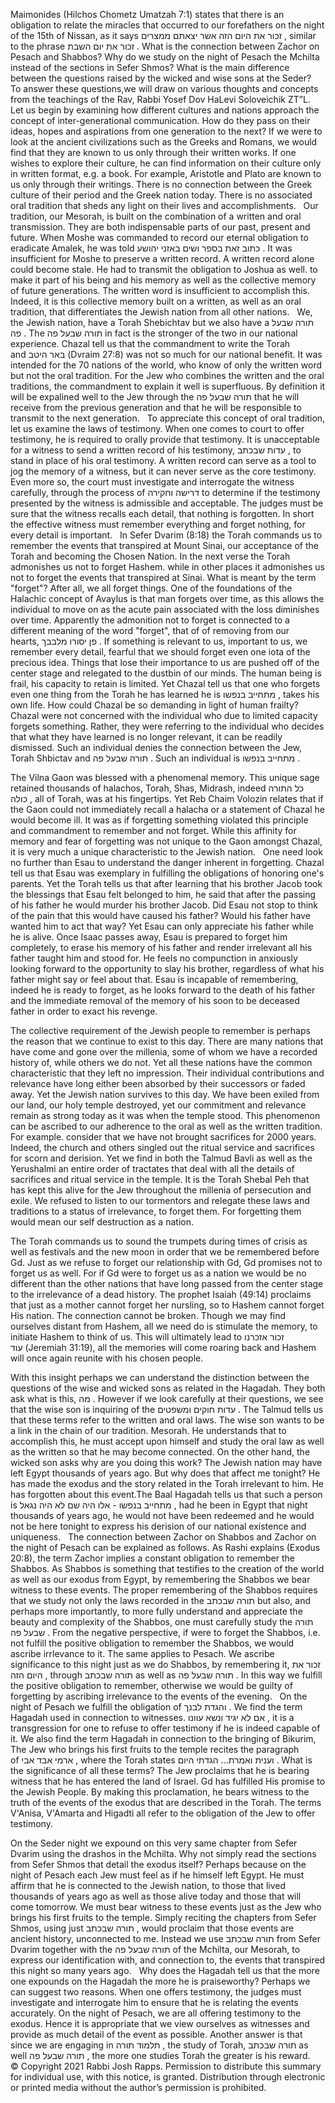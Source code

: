 Maimonides (Hilchos Chometz Umatzah 7:1) states that there is an obligation to relate the miracles that occurred to our forefathers on the night of the 15th of Nissan, as it says זכור את היום הזה אשר יצאתם ממצרים , similar to the phrase זכור את יום השבת . What is the connection between Zachor on Pesach and Shabbos? Why do we study on the night of Pesach the Mchilta instead of the sections in Sefer Shmos? What is the main difference between the questions raised by the wicked and wise sons at the Seder?
 
To answer these questions,we will draw on various thoughts and concepts from the teachings of the Rav, Rabbi Yosef Dov HaLevi Soloveichik ZT”L. Let us begin by examining how different cultures and nations approach the concept of inter-generational communication. How do they pass on their ideas, hopes and aspirations from one generation to the next? If we were to look at the ancient civilizations such as the Greeks and Romans, we would find that they are known to us only through their written works. If one wishes to explore their culture, he can find information on their culture only in written format, e.g. a book. For example, Aristotle and Plato are known to us only through their writings. There is no connection between the Greek culture of their period and the Greek nation today. There is no associated oral tradition that sheds any light on 
their lives and accomplishments.
 
Our tradition, our Mesorah, is built on the combination of a written and oral transmission. They are both indispensable parts of our past, present and future. When Moshe was commanded to record our eternal obligation to eradicate Amalek, he was told כתוב זאת בספר ושים באזני יהושע . It was insufficient for Moshe to preserve a written record. A written record alone could become stale. He had to transmit the obligation to Joshua as well. to make it part of his being and his memory as well as the collective memory of future generations. The written word is insufficient to accomplish this. Indeed, it is this collective memory built on a written, as well as an oral tradition, that differentiates the Jewish nation from all other nations.
 
We, the Jewish nation, have a Torah Shebichtav but we also have a תורה שבעל פה . The תורה שבעל פה in fact is the stronger of the two in our national experience. Chazal tell us that the commandment to write the Torah and באר היטב (Dvraim 27:8) was not so much for our national benefit. It was intended for the 70 nations of the world, who know of only the written word but not the oral tradition. For the Jew who combines the written and the oral traditions, the commandment to explain it well is superfluous. By definition it will be expalined well to the Jew through the תורה שבעל פה that he will receive from the previous generation and that he will be responsible to transmit to the next generation.
 
To appreciate this concept of oral tradition, let us examine the laws of testimony. When one comes to court to offer testimony, he is required to orally provide that testimony. It is unacceptable for a witness to send a written record of his testimony, עדות שבכתב , to stand in place of his oral testimony. A written record can serve as a tool to jog the memory of a witness, but it can never serve as the core testimony. Even more so, the court must investigate and interrogate the witness carefully, through the process of דרישה וחקירה to determine if the testimony presented by the witness is admissible and acceptable. The judges must be sure that the witness recalls each detail, that nothing is forgotten. In short the effective witness must remember everything and forget nothing, for every detail is important.
 
In Sefer Dvarim (8:18) the Torah commands us to remember the events that transpired at Mount Sinai, our acceptance of the Torah and becoming the Chosen Nation. In the next verse the Torah admonishes us not to forget Hashem. while in other places it admonishes us not to forget the events that transpired at Sinai. What is meant by the term "forget"? After all, we all forget things. One of the foundations of the Halachic concept of Avaylus is that man forgets over time, as this allows the individual to move on as the acute pain associated with the loss diminishes over time. Apparently the admonition not to forget is connected to a different meaning of the word "forget", that of of removing from our hearts, פן יסורו מלבבך . If something is relevant to us, important to us, we remember every detail, fearful that we should forget even one iota of the precious idea. Things that lose their importance to us are pushed off of the center stage and relegated to the dustbin of our minds. The human being is frail, his capacity to retain is limited. Yet Chazal tell us that one who forgets even one thing from the Torah he has learned he is מתחייב בנפשו , takes his own life. How could Chazal be so demanding in light of human frailty? Chazal were not concerned with the individual who due to limited capacity forgets something. Rather, they were referring to the individual who decides that what they have learned is no longer relevant, it can be readily dismissed. Such an individual denies the connection between the Jew, Torah Shbictav and תורה שבעל פה . Such an individual is מתחייב בנפשו .

The Vilna Gaon was blessed with a phenomenal memory. This unique sage retained thousands of halachos, Torah, Shas, Midrash, indeed כל התורה כולה , all of Torah, was at his fingertips. Yet Reb Chaim Volozin relates that if the Gaon could not immediately recall a halacha or a statement of Chazal he would become ill. It was as if forgetting something violated this principle and commandment to remember and not forget. While this affinity for memory and fear of forgetting was not unique to the Gaon amongst Chazal, it is very much a unique characteristic to the Jewish nation.
 
One need look no further than Esau to understand the danger inherent in forgetting. Chazal tell us that Esau was exemplary in fulfilling the obligations of honoring one's parents. Yet the Torah tells us that after learning that his brother Jacob took the blessings that Esau felt belonged to him, he said that after the passing of his father he would murder his brother Jacob. Did Esau not stop to think of the pain that this would have caused his father? Would his father have wanted him to act that way? Yet Esau can only appreciate his father while he is alive. Once Isaac passes away, Esau is prepared to forget him completely, to erase his memory of his father and render irrelevant all his father taught him and stood for. He feels no compunction in anxiously looking forward to the opportunity to slay his brother, regardless of what his father might say or feel about that. Esau is incapable of remembering, indeed he is ready to forget, as he looks forward to the death of his father and the immediate removal of the memory of his soon to be deceased father in order to exact his revenge.

The collective requirement of the Jewish people to remember is perhaps the reason that we continue to exist to this day. There are many nations that have come and gone over the millenia, some of whom we have a recorded history of, while others we do not. Yet all these nations have the common characteristic that they left no impression. Their individual contributions and relevance have long either been absorbed by their successors or faded away. Yet the Jewish nation survives to this day. We have been exiled from our land, our holy temple destroyed, yet our commitment and relevance remain as strong today as it was when the temple stood. This phenomenon can be ascribed to our adherence to the oral as well as the written tradition. For example. consider that we have not brought sacrifices for 2000 years. Indeed, the church and others singled out the ritual service and sacrifices for scorn and derision. Yet we find in both the Talmud Bavli as well as the Yerushalmi an entire order of tractates that deal with all the details of sacrifices and ritual service in the temple. It is the Torah Shebal Peh that has kept this alive for the Jew throughout the millenia of persecution and exile. We refused to listen to our tormentors and relegate these laws and traditions to a status of irrelevance, to forget them. For forgetting them would mean our self destruction as a nation.

The Torah commands us to sound the trumpets during times of crisis as well as festivals and the new moon in order that we be remembered before Gd. Just as we refuse to forget our relationship with Gd, Gd promises not to forget us as well. For if Gd were to forget us as a nation we would be no different than the other nations that have long passed from the center stage to the irrelevance of a dead history. The prophet Isaiah (49:14) proclaims that just as a mother cannot forget her nursling, so to Hashem cannot forget His nation. The connection cannot be broken. Though we may find ourselves distant from Hashem, all we need do is stimulate the memory, to initiate Hashem to think of us. This will ultimately lead to זכור אזכרנו עוד (Jeremiah 31:19), all the memories will come roaring back and Hashem will once again reunite with his chosen people.

With this insight perhaps we can understand the distinction between the questions of the wise and wicked sons as related in the Hagadah. They both ask what is this, מה . However if we look carefully at their questions, we see that the wise son is inquiring of the עדות חוקים ומשפטים . The Talmud tells us that these terms refer to the written and oral laws. The wise son wants to be a link in the chain of our tradition. Mesorah. He understands that to accomplish this, he must accept upon himself and study the oral law as well as the written so that he may become connected. On the other hand, the wicked son asks why are you doing this work? The Jewish nation may have left Egypt thousands of years ago. But why does that affect me tonight? He has made the exodus and the story related in the Torah irrelevant to him. He has forgotten about this event.The Baal Hagadah tells us that such a person is מתחייב בנפשו - אלו היה שם לא היה נגאל , had he been in Egypt that night thousands of years ago, he would not have been redeemed and he would not be here tonight to express his derision of our national existence and uniqueness.
 
The connection between Zachor on Shabbos and Zachor on the night of Pesach can be explained as follows. As Rashi explains (Exodus 20:8), the term Zachor implies a constant obligation to remember the Shabbos. As Shabbos is something that testifies to the creation of the world as well as our exodus from Egypt, by remembering the Shabbos we bear witness to these events. The proper remembering of the Shabbos requires that we study not only the laws recorded in the תורה שבכתב but also, and perhaps more importantly, to more fully understand and appreciate the beauty and complexity of the Shabbos, one must carefully study the תורה שבעל פה . From the negative perspective, if were to forget the Shabbos, i.e. not fulfill the positive obligation to remember the Shabbos, we would ascribe irrlevance to it. The same applies to Pesach. We ascribe significance to this night just as we do Shabbos, by remembering it, זכור את היום הזה , through תורה שבכתב as well as תורה שבעל פה . In this way we fulfill the positive obligation to remember, otherwise we would be guilty of forgetting by ascribing irrelevance to the events of the evening.
 
On the night of Pesach we fulfill the obligation of והגדת לבנך . We find the term Hagadah used in connection to witnesses. אם לא יגיד ונשא עוונו , it is a transgression for one to refuse to offer testimony if he is indeed capable of it. We also find the term Hagadah in connection to the bringing of Bikurim, The Jew who brings his first fruits to the temple recites the paragraph of ארמי אבד אבי , where the Torah states וענית ואמרת... הגדתי היום . What is the significance of all these terms? The Jew proclaims that he is bearing witness that he has entered the land of Israel. Gd has fulfilled His promise to the Jewish People. By making this proclamation, he bears witness to the truth of the events of the exodus that are described in the Torah. The terms V'Anisa, V'Amarta and Higadti all refer to the obligation of the Jew to offer testimony.

On the Seder night we expound on this very same chapter from Sefer Dvarim using the drashos in the Mchilta. Why not simply read the sections from Sefer Shmos that detail the exodus itself? Perhaps because on the night of Pesach each Jew must feel as if he himself left Egypt. He must affirm that he is connected to the Jewish nation, to those that lived thousands of years ago as well as those alive today and those that will come tomorrow. We must bear witness to these events just as the Jew who brings his first fruits to the temple. Simply reciting the chapters from Sefer Shmos, using just תורה שבכתב , would proclaim that those events are ancient history, unconnected to me. Instead we use תורה שבכתב from Sefer Dvarim together with the תורה שבעל פה of the Mchilta, our Mesorah, to express our identification with, and connection to, the events that transpired this night so many years ago.
 
Why does the Hagadah tell us that the more one expounds on the Hagadah the more he is praiseworthy? Perhaps we can suggest two reasons. When one offers testimony, the judges must investigate and interrogate him to ensure that he is relating the events accurately. On the night of Pesach, we are all offering testimony to the exodus. Hence it is appropriate that we view ourselves as witnesses and provide as much detail of the event as possible. Another answer is that since we are engaging in תלמוד תורה , the study of Torah, תורה שבכתב as well תורה שבעל פה , the more one studies Torah the greater is his reward.
 
© Copyright 2021 Rabbi Josh Rapps. Permission to distribute this summary for individual use, with this notice, is granted. Distribution through electronic or printed media without the author’s permission is prohibited. 
